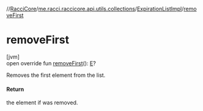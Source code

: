 //[RacciCore](../../../index.md)/[me.racci.raccicore.api.utils.collections](../index.md)/[ExpirationListImpl](index.md)/[removeFirst](remove-first.md)

# removeFirst

[jvm]\
open override fun [removeFirst](remove-first.md)(): [E](index.md)?

Removes the first element from the list.

#### Return

the element if was removed.
